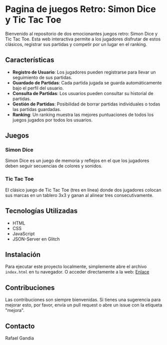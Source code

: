 # Pagina de juegos Retro: Simon Dice y Tic Tac Toe

Bienvenido al repositorio de dos emocionantes juegos retro: Simon Dice y Tic Tac Toe. Esta web interactiva permite a los jugadores disfrutar de estos clásicos, registrar sus partidas y competir por un lugar en el ranking.

## Características

- **Registro de Usuario**: Los jugadores pueden registrarse para llevar un seguimiento de sus partidas.
- **Guardado de Partidas**: Cada partida jugada se guarda automáticamente bajo el perfil del usuario.
- **Consulta de Partidas**: Los usuarios pueden consultar su historial de partidas.
- **Gestión de Partidas**: Posibilidad de borrar partidas individuales o todas las partidas guardadas.
- **Ranking**: Un ranking muestra las mejores puntuaciones de todos los juegos jugados por todos los usuarios.

## Juegos

### Simon Dice

Simon Dice es un juego de memoria y reflejos en el que los jugadores deben seguir secuencias de colores y sonidos.

### Tic Tac Toe

El clásico juego de Tic Tac Toe (tres en línea) donde dos jugadores colocan sus marcas en un tablero 3x3 y ganan al alinear tres consecutivamente.

## Tecnologías Utilizadas

- HTML
- CSS
- JavaScript
- JSON-Server en Glitch

## Instalación

Para ejecutar este proyecto localmente, simplemente abre el archivo `index.html` en tu navegador.
O acceder directamente a la web: [Enlace](https://alcon83.github.io/RetroGamers/index.html)


## Contribuciones

Las contribuciones son siempre bienvenidas. Si tienes una sugerencia para mejorar esto, por favor, envía un pull request o abre un issue con la etiqueta "mejora".



## Contacto

Rafael Gandia

